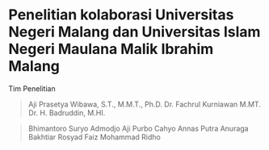 # Penelitian kolaborasi Universitas Negeri Malang dan Universitas Islam Negeri Maulana Malik Ibrahim Malang
Tim Penelitian
> Aji Prasetya Wibawa, S.T., M.M.T., Ph.D.
> Dr. Fachrul Kurniawan M.MT.
> Dr. H. Badruddin, M.HI.

> Bhimantoro Suryo Admodjo
> Aji Purbo Cahyo
> Annas Putra Anuraga
> Bakhtiar Rosyad
> Faiz Mohammad Ridho